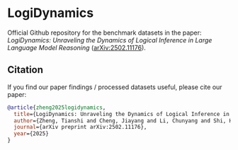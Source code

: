 # LogiDynamics

Official Github repository for the benchmark datasets in the paper: <br>
*LogiDynamics: Unraveling the Dynamics of Logical Inference in Large Language Model Reasoning* ([arXiv:2502.11176](https://arxiv.org/abs/2502.11176)).




## Citation

If you find our paper findings / processed datasets useful, please cite our paper:

```bibtex
@article{zheng2025logidynamics,
  title={LogiDynamics: Unraveling the Dynamics of Logical Inference in Large Language Model Reasoning},
  author={Zheng, Tianshi and Cheng, Jiayang and Li, Chunyang and Shi, Haochen and Wang, Zihao and Bai, Jiaxin and Song, Yangqiu and Wong, Ginny Y. and See, Simon},
  journal={arXiv preprint arXiv:2502.11176},
  year={2025}
}
